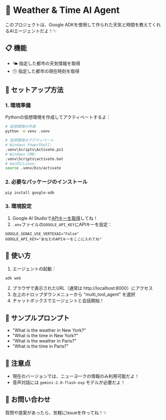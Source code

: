 # 🌟 Weather & Time AI Agent

このプロジェクトは、Google ADKを使用して作られた天気と時間を教えてくれるAIエージェントだよ！✨

## 📋 機能

- 🌤️ 指定した都市の天気情報を取得
- 🕒 指定した都市の現在時刻を取得

## 🚀 セットアップ方法

### 1. 環境準備

Pythonの仮想環境を作成してアクティベートするよ：

```bash
# 仮想環境の作成
python -m venv .venv

# 仮想環境のアクティベート
# Windows PowerShell:
.venv\Scripts\Activate.ps1
# Windows CMD:
.venv\Scripts\activate.bat
# macOS/Linux:
source .venv/bin/activate
```

### 2. 必要なパッケージのインストール

```bash
pip install google-adk
```

### 3. 環境設定

1. Google AI Studioで[APIキーを取得](https://makersuite.google.com/app/apikey)してね！
2. `.env`ファイルの`GOOGLE_API_KEY`にAPIキーを設定：

```env
GOOGLE_GENAI_USE_VERTEXAI="False"
GOOGLE_API_KEY="あなたのAPIキーをここに入れてね"
```

## 💫 使い方

1. エージェントの起動：

```bash
adk web
```

2. ブラウザで表示されたURL（通常は http://localhost:8000）にアクセス
3. 左上のドロップダウンメニューから "multi_tool_agent" を選択
4. チャットボックスでエージェントと会話開始！

## 📝 サンプルプロンプト

- "What is the weather in New York?"
- "What is the time in New York?"
- "What is the weather in Paris?"
- "What is the time in Paris?"

## 🎯 注意点

- 現在のバージョンでは、ニューヨークの情報のみ利用可能だよ！
- 音声対話には `gemini-2.0-flash-exp` モデルが必要だよ！

## 🌈 お問い合わせ

質問や提案があったら、気軽にIssueを作ってね！✨
